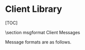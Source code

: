 Client Library
==============
[TOC]

\section msgformat Client Messages

Message formats are as follows.
